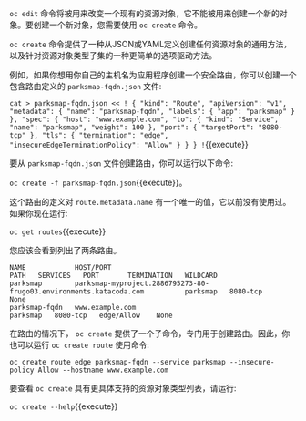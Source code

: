  ``oc edit`` 命令将被用来改变一个现有的资源对象，它不能被用来创建一个新的对象。要创建一个新对象，您需要使用 ``oc create`` 命令。

 ``oc create`` 命令提供了一种从JSON或YAML定义创建任何资源对象的通用方法，以及针对资源对象类型子集的一种更简单的选项驱动方法。

例如，如果你想用你自己的主机名为应用程序创建一个安全路由，你可以创建一个包含路由定义的 ``parksmap-fqdn.json`` 文件:

 ``cat > parksmap-fqdn.json << !
{
    "kind": "Route",
    "apiVersion": "v1",
    "metadata": {
        "name": "parksmap-fqdn",
        "labels": {
            "app": "parksmap"
        }
    },
    "spec": {
        "host": "www.example.com",
        "to": {
            "kind": "Service",
            "name": "parksmap",
            "weight": 100
        },
        "port": {
            "targetPort": "8080-tcp"
        },
        "tls": {
            "termination": "edge",
            "insecureEdgeTerminationPolicy": "Allow"
        }
    }
}
!``{{execute}}

要从 ``parksmap-fqdn.json`` 文件创建路由，你可以运行以下命令:

 ``oc create -f parksmap-fqdn.json``{{execute}}。

这个路由的定义对 ``route.metadata.name`` 有一个唯一的值，它以前没有使用过。如果你现在运行:

 ``oc get routes``{{execute}}

您应该会看到列出了两条路由。

```
NAME            HOST/PORT                                                            PATH   SERVICES   PORT       TERMINATION   WILDCARD
parksmap        parksmap-myproject.2886795273-80-frugo03.environments.katacoda.com          parksmap   8080-tcp          None
parksmap-fqdn   www.example.com                                                             parksmap   8080-tcp   edge/Allow    None
```

在路由的情况下， ``oc create`` 提供了一个子命令，专门用于创建路由。因此，你也可以运行 ``oc create route`` 使用命令:

 ``oc create route edge parksmap-fqdn --service parksmap --insecure-policy Allow --hostname www.example.com`` 

要查看 ``oc create`` 具有更具体支持的资源对象类型列表，请运行:

 ``oc create --help``{{execute}}
